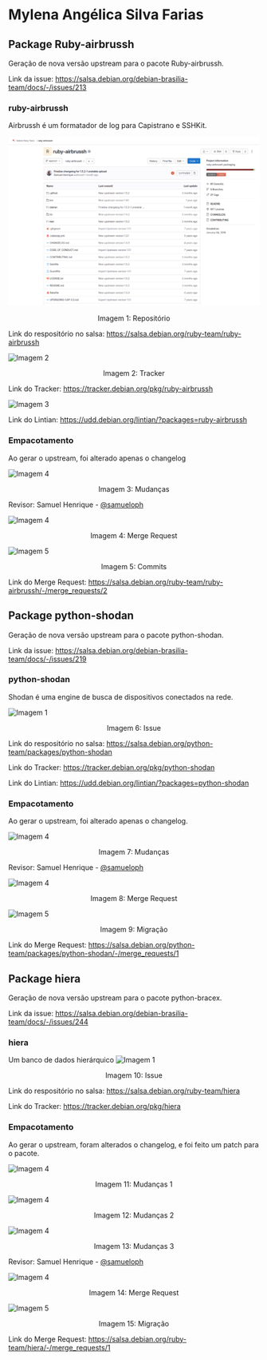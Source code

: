 # Mylena Angélica Silva Farias

## Package Ruby-airbrussh
Geração de nova versão upstream para o pacote Ruby-airbrussh.

Link da issue: <https://salsa.debian.org/debian-brasilia-team/docs/-/issues/213>

###  ruby-airbrussh
Airbrussh é um formatador de log para Capistrano e SSHKit.

![Imagem 1](https://github.com/Mylena-angelica/Debian-GCES-24.1/blob/main/docs/img/mylena/brussh-rep.png)
<div align="center">
  Imagem 1: Repositório
</div>

Link do respositório no salsa: <https://salsa.debian.org/ruby-team/ruby-airbrussh>

![Imagem 2](https://raw.githubusercontent.com/Mylena-angelica/GCES-24.1/main/Sprint1/assets/mylena_angelica/brussh-tracker.png)
<div align="center">
  Imagem 2: Tracker
</div>

Link do Tracker: <https://tracker.debian.org/pkg/ruby-airbrussh>

![Imagem 3](https://raw.githubusercontent.com/Mylena-angelica/GCES-24.1/main/Sprint1/assets/mylena_angelica/brussh-lintian.png)

Link do Lintian: <https://udd.debian.org/lintian/?packages=ruby-airbrussh>

### Empacotamento
Ao gerar o upstream, foi alterado apenas o changelog

![Imagem 4](https://raw.githubusercontent.com/Mylena-angelica/GCES-24.1/main/Sprint1/assets/mylena_angelica/brussh-changes.png)
<div align="center">
  Imagem 3: Mudanças
</div>


Revisor: Samuel Henrique - [@samueloph](https://salsa.debian.org/samueloph)

![Imagem 4](https://raw.githubusercontent.com/Mylena-angelica/GCES-24.1/main/Sprint1/assets/mylena_angelica/brussh-merge-overview.png)
<div align="center">
  Imagem 4: Merge Request
</div>

![Imagem 5](https://raw.githubusercontent.com/Mylena-angelica/GCES-24.1/main/Sprint1/assets/mylena_angelica/brussh-commits.png)
<div align="center">
  Imagem 5: Commits
</div>

Link do Merge Request: <https://salsa.debian.org/ruby-team/ruby-airbrussh/-/merge_requests/2>

## Package python-shodan
Geração de nova versão upstream para o pacote python-shodan.

Link da issue: <https://salsa.debian.org/debian-brasilia-team/docs/-/issues/219>

###  python-shodan
Shodan é uma engine de busca de dispositivos conectados na rede.

![Imagem 1](https://raw.githubusercontent.com/Mylena-angelica/GCES-24.1/main/Sprint1/assets/mylena_angelica/shodan-issue.jpeg)
<div align="center">
  Imagem 6: Issue
</div>

Link do respositório no salsa: <https://salsa.debian.org/python-team/packages/python-shodan>

Link do Tracker: <https://tracker.debian.org/pkg/python-shodan>

Link do Lintian: <https://udd.debian.org/lintian/?packages=python-shodan>

### Empacotamento
Ao gerar o upstream, foi alterado apenas o changelog.

![Imagem 4](https://raw.githubusercontent.com/Mylena-angelica/GCES-24.1/main/Sprint1/assets/mylena_angelica/shodan-changes.png)
<div align="center">
  Imagem 7: Mudanças
</div>


Revisor: Samuel Henrique - [@samueloph](https://salsa.debian.org/samueloph)

![Imagem 4](https://raw.githubusercontent.com/Mylena-angelica/GCES-24.1/main/Sprint1/assets/mylena_angelica/shodan-merge-overview.jpeg)
<div align="center">
  Imagem 8: Merge Request
</div>

![Imagem 5](https://raw.githubusercontent.com/Mylena-angelica/GCES-24.1/main/Sprint1/assets/mylena_angelica/shodan-migrate-testing.jpeg)
<div align="center">
  Imagem 9: Migração
</div>

Link do Merge Request: <https://salsa.debian.org/python-team/packages/python-shodan/-/merge_requests/1>

## Package hiera 
Geração de nova versão upstream para o pacote python-bracex.

Link da issue: <https://salsa.debian.org/debian-brasilia-team/docs/-/issues/244>

###  hiera 
Um banco de dados hierárquico
![Imagem 1](https://raw.githubusercontent.com/Mylena-angelica/GCES-24.1/main/Sprint1/assets/mylena_angelica/hiera-issue.jpeg)
<div align="center">
  Imagem 10: Issue
</div>

Link do respositório no salsa: <https://salsa.debian.org/ruby-team/hiera>

Link do Tracker: <https://tracker.debian.org/pkg/hiera>

### Empacotamento
Ao gerar o upstream, foram alterados o changelog, e foi feito um patch para o pacote.

![Imagem 4](https://raw.githubusercontent.com/Mylena-angelica/GCES-24.1/main/Sprint1/assets/mylena_angelica/hiera-changes1.jpeg)
<div align="center">
  Imagem 11: Mudanças 1
</div>


![Imagem 4](https://raw.githubusercontent.com/Mylena-angelica/GCES-24.1/main/Sprint1/assets/mylena_angelica/hiera-changes2.jpeg)
<div align="center">
  Imagem 12: Mudanças 2
</div>


![Imagem 4](https://raw.githubusercontent.com/Mylena-angelica/GCES-24.1/main/Sprint1/assets/mylena_angelica/hiera-changes3.jpeg)
<div align="center">
  Imagem 13: Mudanças 3
</div>


Revisor: Samuel Henrique - [@samueloph](https://salsa.debian.org/samueloph)

![Imagem 4](https://raw.githubusercontent.com/Mylena-angelica/GCES-24.1/main/Sprint1/assets/mylena_angelica/hiera-merge-overview.jpeg)
<div align="center">
  Imagem 14: Merge Request
</div>

![Imagem 5](https://raw.githubusercontent.com/Mylena-angelica/GCES-24.1/main/Sprint1/assets/mylena_angelica/hiera-migrate-testing.jpeg)
<div align="center">
  Imagem 15: Migração
</div>

Link do Merge Request: <https://salsa.debian.org/ruby-team/hiera/-/merge_requests/1>